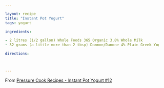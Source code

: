 ```yaml
---

layout: recipe
title: "Instant Pot Yogurt"
tags: yogurt

ingredients:

- 2 litres (1/2 gallon) Whole Foods 365 Organic 3.8% Whole Milk
- 32 grams (a little more than 2 tbsp) Dannon/Danone 4% Plain Greek Yogurt with Active Bacterial Cultures

directions:



---
```


From [Pressure Cook Recipes - Instant Pot Yogurt #12](https://www.pressurecookrecipes.com/instant-pot-yogurt/)
